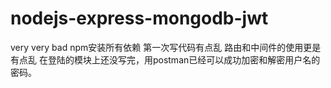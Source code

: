 # nodejs-express-mongodb-jwt
very very bad
npm安装所有依赖
第一次写代码有点乱
路由和中间件的使用更是有点乱
在登陆的模块上还没写完，用postman已经可以成功加密和解密用户名的密码。
